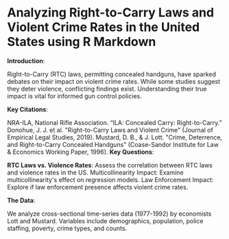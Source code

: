 # Analyzing Right-to-Carry Laws and Violent Crime Rates in the United States using R Markdown

**Introduction**:

Right-to-Carry (RTC) laws, permitting concealed handguns, have sparked debates on their impact on violent crime rates. While some studies suggest they deter violence, conflicting findings exist. Understanding their true impact is vital for informed gun control policies.

**Key Citations**:

NRA-ILA, National Rifle Association. “ILA: Concealed Carry: Right-to-Carry.”
Donohue, J. J. et al. "Right-to-Carry Laws and Violent Crime" (Journal of Empirical Legal Studies, 2019).
Mustard, D. B., & J. Lott. "Crime, Deterrence, and Right-to-Carry Concealed Handguns" (Coase-Sandor Institute for Law & Economics Working Paper, 1996).
**Key Questions**:

**RTC Laws vs. Violence Rates**: Assess the correlation between RTC laws and violence rates in the US.
Multicollinearity Impact: Examine multicollinearity's effect on regression models.
Law Enforcement Impact: Explore if law enforcement presence affects violent crime rates.

**The Data**:

We analyze cross-sectional time-series data (1977-1992) by economists Lott and Mustard. Variables include demographics, population, police staffing, poverty, crime types, and counts.

